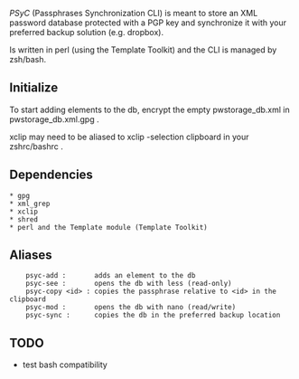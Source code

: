  _PSyC_ (Passphrases Synchronization CLI) is meant to store an XML password database protected with a PGP key and synchronize it with your preferred backup solution (e.g. dropbox).

Is written in perl (using the Template Toolkit) and the CLI is managed by zsh/bash.

Initialize
----------

To start adding elements to the db, encrypt the empty pwstorage_db.xml in pwstorage_db.xml.gpg .

xclip may need to be aliased to xclip -selection clipboard in your zshrc/bashrc .

Dependencies
------------

    * gpg
    * xml_grep
    * xclip
    * shred
    * perl and the Template module (Template Toolkit)

Aliases
-------

```
    psyc-add :       adds an element to the db
    psyc-see :       opens the db with less (read-only)
    psyc-copy <id> : copies the passphrase relative to <id> in the clipboard
    psyc-mod :       opens the db with nano (read/write)
    psyc-sync :      copies the db in the preferred backup location
```

TODO
----

* test bash compatibility

